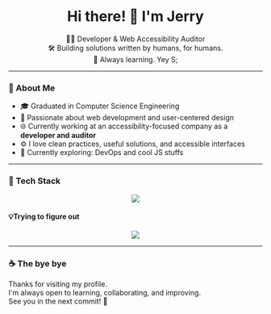 <h1 align="center">Hi there! 👋 I'm Jerry</h1>

<p align="center">
  🧑‍💻 Developer & Web Accessibility Auditor<br>
  🛠️ Building solutions written by humans, for humans.<br>
  🧠 Always learning. Yey S;
</p>

---

### 🧩 About Me

- 🎓 Graduated in Computer Science Engineering  
- 🧪 Passionate about web development and user-centered design  
- 🌐 Currently working at an accessibility-focused company as a **developer and auditor**  
- ⚙️ I love clean practices, useful solutions, and accessible interfaces  
- 🧭 Currently exploring: DevOps and cool JS stuffs

---

### 🚀 Tech Stack

<p align="center">
  <img src="https://skills.syvixor.com/api/icons?i=javascript,typescript,reactjs,vite,astro,tailwindcss,html,css,nodejs,github,obsidian,pnpm" />
</p>

#### 💡Trying to figure out

<p align="center">
  <img src="https://skills.syvixor.com/api/icons?i=cursor,docker,cloudflare" />
</p>

---

### ☕ The bye bye

Thanks for visiting my profile.  
I'm always open to learning, collaborating, and improving.  
See you in the next commit! 🚀
